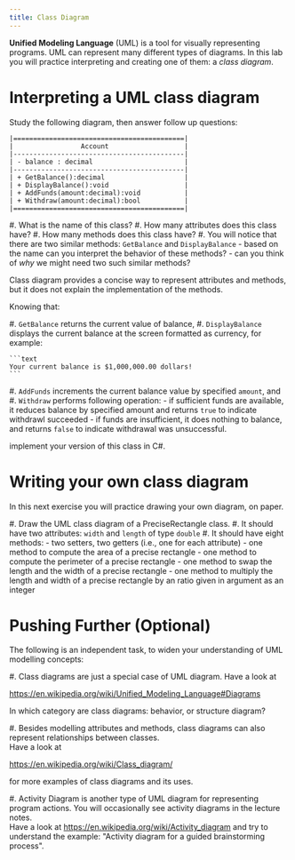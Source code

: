 ```yaml
---
title: Class Diagram
---
```



**Unified Modeling Language** (UML) is a tool for visually representing programs. 
UML can represent many different types of diagrams.
In this lab you will practice interpreting and creating one of them: a _class diagram_. 

# Interpreting a UML class diagram

Study the following diagram, then answer follow up questions:

```text
|===========================================|
|                 Account                   |
|-------------------------------------------|
| - balance : decimal                       |
|-------------------------------------------|
| + GetBalance():decimal                    |
| + DisplayBalance():void                   |
| + AddFunds(amount:decimal):void           |
| + Withdraw(amount:decimal):bool           |
|===========================================|
```

#. What is the name of this class?
#. How many attributes does this class have?
#. How many methods does this class have?
#. You will notice that there are two similar methods: `GetBalance` and `DisplayBalance`
    - based on the name can you interpret the behavior of these methods?
    - can you think of _why_ we might need two such similar methods?

Class diagram provides a concise way to represent attributes and methods, but it does not explain the implementation of the methods.

Knowing that:

#. `GetBalance` returns the current value of balance,
#. `DisplayBalance` displays the current balance at the screen formatted as currency, for example:

    ```text
    Your current balance is $1,000,000.00 dollars!
    ``` 
    
#. `AddFunds` increments the current balance value by specified `amount`, and
#. `Withdraw` performs following operation:
    - if sufficient funds are available, it reduces balance by specified amount and returns `true` to indicate withdrawl succeeded
    - if funds are insufficient, it does nothing to balance, and returns `false` to indicate withdrawal was unsuccessful.

implement your version of this class in C\#.

# Writing your own class diagram 

In this next exercise you will practice drawing your own diagram, on paper.

#. Draw the UML class diagram of a PreciseRectangle class.
#. It should have two attributes: `width` and `length` of type `double`
#. It should have eight methods:
    - two setters, two getters (i.e., one for each attribute) 
    - one method to compute the area of a precise rectangle
    - one method to compute the perimeter of a precise rectangle
    - one method to swap the length and the width of a precise rectangle
    - one method to multiply the length and width of a precise rectangle by an ratio given in argument as an integer


# Pushing Further (Optional)

The following is an independent task, to widen your understanding of UML modelling concepts:

#. Class diagrams are just a special case of UML diagram. Have a look at 
   
   <https://en.wikipedia.org/wiki/Unified_Modeling_Language#Diagrams>
   
   In which category are class diagrams: behavior, or structure diagram?
   
#. Besides modelling attributes and methods, class diagrams can also represent relationships between classes.  
   Have a look at 
   
   <https://en.wikipedia.org/wiki/Class_diagram/> 
   
   for more examples of class diagrams and its uses.

#. Activity Diagram is another type of UML diagram for representing program actions. 
   You will occasionally see activity diagrams in the lecture notes.    
   Have a look at <https://en.wikipedia.org/wiki/Activity_diagram> and try to 
   understand the example: "Activity diagram for a guided brainstorming process".

